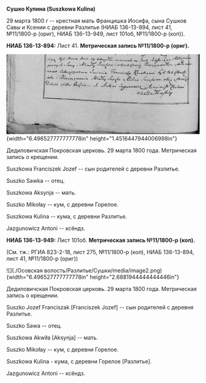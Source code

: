**Сушко Кулина (Suszkowa Kulina)**

29 марта 1800 г -- крестная мать Францишка Иосифа, сына Сушков Савы и
Ксении с деревни Разлитье (НИАБ 136-13-894, лист 41, №11/1800-р (ориг),
НИАБ 136-13-949, лист 101об, №11/1800-р (коп)).

**НИАБ 136-13-894:** Лист 41. **Метрическая запись №11/1800-р (ориг).**

![](./media/62690f76d279822570793107b813e9614d7f8559.png){width="6.496527777777778in"
height="1.4516447944006998in"}

Дедиловичская Покровская церковь. 29 марта 1800 года. Метрическая запись
о крещении.

Suszkowa Franciszek Jozef -- сын родителей с деревни Разлитье.

Suszko Sawka -- отец.

Suszkowa Aksynja -- мать.

Suszko Mikołay -- кум, с деревни Горелое.

Suszkowa Kulina -- кума, с деревни Разлитье.

Jazgunowicz Antoni -- ксёндз.

**НИАБ 136-13-949:** Лист 101об. **Метрическая запись №11/1800-р
(коп).**

(См. тж.: РГИА 823-2-18, лист 275, №11/1800-р (коп), НИАБ 136-13-894,
лист 41, №11/1800-р (ориг))

![](./Осовская волость/Разлитье/Сушки/media/image2.png){width="6.496527777777778in"
height="2.6881944444444446in"}

Дедиловичская Покровская церковь. 29 марта 1800 года. Метрическая запись
о крещении.

Suszko Jozef Franciszak \[Franciszek Jozef\] -- сын родителей с деревня
Разлитье.

Suszko Sawa -- отец.

Suszkowa Akwiła \[Aksynja\] -- мать.

Suszko Mikołay -- кум, с деревни Горелое.

Suszkowa Kulina - кума, с деревни Горелое \[Разлитье\].

Jazgunowicz Antoni -- ксёндз.

